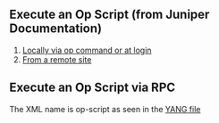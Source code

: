 ## Execute an Op Script (from Juniper Documentation)
1. [Locally via op command or at login](https://www.juniper.net/documentation/us/en/software/junos/automation-scripting/topics/task/junos-script-automation-executing-an-op-script.html)
2. [From a remote site](https://www.juniper.net/documentation/us/en/software/junos/automation-scripting/topics/task/automation-op-script-checksum.html)


## Execute an Op Script via RPC
   The XML name is op-script as seen in the [YANG file](https://github.com/Juniper/yang/blob/c2dfe1caf5599af8ba5d76d1dbf9833340390dbc/16.1/operational/op.yang#L195)

